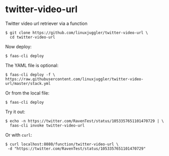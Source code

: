 # twitter-video-url
Twitter video url retriever via a function

```
$ git clone https://github.com/linuxjuggler/twitter-video-url \
  cd twitter-video-url
```

Now deploy:

```
$ faas-cli deploy
```

The YAML file is optional:

```
$ faas-cli deploy -f \
https://raw.githubusercontent.com/linuxjuggler/twitter-video-url/master/stack.yml
```

Or from the local file:

```
$ faas-cli deploy
```

Try it out:

```
$ echo -n https://twitter.com/RavenTest/status/1053357651101470729 | \
  faas-cli invoke twitter-video-url
```

Or with `curl`:

```
$ curl localhost:8080/function/twitter-video-url \
 -d "https://twitter.com/RavenTest/status/1053357651101470729"
```
